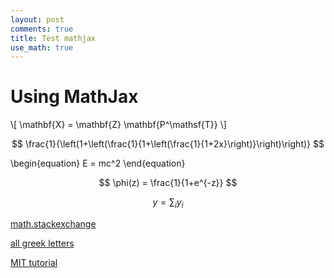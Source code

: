 ```yaml
---
layout: post
comments: true
title: Test mathjax
use_math: true
---
```


# Using MathJax

\\[ \mathbf{X} = \mathbf{Z} \mathbf{P^\mathsf{T}} \\]

$$ \frac{1}{\left(1+\left(\frac{1}{1+\left(\frac{1}{1+2x}\right)}\right)\right)} $$

\begin{equation}
   E = mc^2
\end{equation}

$$ \phi(z) = \frac{1}{1+e^{-z}} $$

$$y = \sum_i y_i$$


[math.stackexchange](http://meta.math.stackexchange.com/questions/5020/mathjax-basic-tutorial-and-quick-reference)

[all greek letters](https://www.wikiwand.com/en/Sigma)

[MIT tutorial](https://6002x.mitx.mit.edu/wiki/view/MathJaxEquationFormatting)
